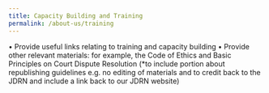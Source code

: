 ```yaml
---
title: Capacity Building and Training
permalink: /about-us/training
---
```

•	Provide useful links relating to training and capacity building 
•	Provide other relevant materials: for example, the Code of Ethics and Basic Principles on Court Dispute Resolution
(*to include portion about republishing guidelines e.g. no editing of materials and to credit back to the JDRN and include a link back to our JDRN website)
